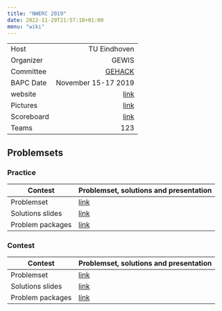 ```yaml
---
title: "NWERC 2019"
date: 2022-11-29T21:57:18+01:00
menu: "wiki"
---
```



|            |                       |
|------------|----------------------:|
| Host       |          TU Eindhoven |
| Organizer  |                 GEWIS |
| Committee  |       [GEHACK][email] |
| BAPC Date  |   November 15-17 2019 | 
| website    |       [link][website] |
| Pictures   |        [link][photos] |
| Scoreboard |    [link][scoreboard] |
| Teams      |                   123 |

## Problemsets

### Practice

|Contest | Problemset, solutions and presentation |
|---|---|
| Problemset | [link][practiceset]|
| Solutions slides | [link](https://2019.nwerc.eu/files/nwerc2019practice-slides.pdf)|
| Problem packages | [link](https://2019.nwerc.eu/files/nwerc2019practice.tar.bz2) |


### Contest

|Contest | Problemset, solutions and presentation |
|---|---|
| Problemset | [link][problemset]|
| Solutions slides | [link](https://2019.nwerc.eu/files/nwerc2019slides.pdf)|
| Problem packages | [link](https://2019.nwerc.eu/files/nwerc2019all.tar.bz2) |



[home]: index.md
[website]: https://2019.nwerc.eu/
[email]: mailto:gehack@gewis.nl
[photos]: https://2019.nwerc.eu/photos/
[scoreboard]: https://2019.nwerc.eu/scoreboard/
[problemset]: https://2019.nwerc.eu/files/nwerc2019problems.pdf
[practiceset]: https://2019.nwerc.eu/files/nwerc2019practice.pdf
